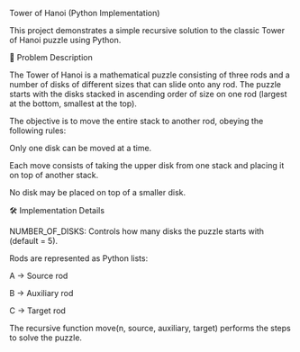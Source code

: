 Tower of Hanoi (Python Implementation)

This project demonstrates a simple recursive solution to the classic Tower of Hanoi puzzle using Python.

📖 Problem Description

The Tower of Hanoi is a mathematical puzzle consisting of three rods and a number of disks of different sizes that can slide onto any rod. The puzzle starts with the disks stacked in ascending order of size on one rod (largest at the bottom, smallest at the top).

The objective is to move the entire stack to another rod, obeying the following rules:

Only one disk can be moved at a time.

Each move consists of taking the upper disk from one stack and placing it on top of another stack.

No disk may be placed on top of a smaller disk.

🛠️ Implementation Details

NUMBER_OF_DISKS: Controls how many disks the puzzle starts with (default = 5).

Rods are represented as Python lists:

A → Source rod

B → Auxiliary rod

C → Target rod

The recursive function move(n, source, auxiliary, target) performs the steps to solve the puzzle.
